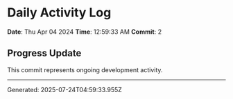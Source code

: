 # Daily Activity Log

**Date**: Thu Apr 04 2024
**Time**: 12:59:33 AM
**Commit**: 2

## Progress Update

This commit represents ongoing development activity.

---
Generated: 2025-07-24T04:59:33.955Z
